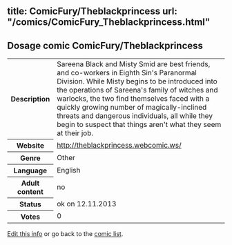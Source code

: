 title: ComicFury/Theblackprincess
url: "/comics/ComicFury_Theblackprincess.html"
---
Dosage comic ComicFury/Theblackprincess
-----------------------------------------

<p id="msg"></p>
<script type="text/javascript">
if (window.location.search === '?edit_info_mail=sent_ok') {
  var elem = document.getElementById("msg");
  elem.innerHTML = 'Edited information sucessfully sent for review, which is usually done daily. Thanks!';
  elem.className = 'ok';
}
</script>
<table class="comicinfo">
<tr>
<th>Description</th><td>Sareena Black and Misty Smid are best friends, and co-workers in Eighth Sin's Paranormal Division. While Misty begins to be introduced into the operations of Sareena's family of witches and warlocks, the two find themselves faced with a quickly growing number of magically-inclined threats and dangerous individuals, all while they begin to suspect that things aren't what they seem at their job.</td>
</tr>
<tr>
<th>Website</th><td><a href="http://theblackprincess.webcomic.ws/">http://theblackprincess.webcomic.ws/</a></td>
</tr>
<tr>
<th>Genre</th><td>Other</td>
</tr>
<tr>
<th>Language</th><td>English</td>
</tr>
<tr>
<th>Adult content</th><td>no</td>
</tr>
<tr>
<th>Status</th><td>ok on 12.11.2013</td>
</tr>
<tr>
<th>Votes</th><td>0</td>
</tr>
</table>

[Edit this info](ComicFury_Theblackprincess_edit.html) or go back to the [comic list](../comic-index.html).
